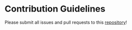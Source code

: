 # Contribution Guidelines

Please submit all issues and pull requests to this [repository](http://github.com/satuomainen/meterpost)!
